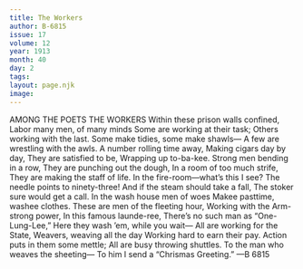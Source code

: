 ```yaml
---
title: The Workers
author: B-6815
issue: 17
volume: 12
year: 1913
month: 40
day: 2
tags:
layout: page.njk
image:
---
```

AMONG THE POETS    THE WORKERS    Within these prison walls confined,    Labor many men, of many minds    Some are working at their task;    Others working with the last.    Some make tidies, some make shawls—    A few are wrestling with the awls.    A number rolling time away,    Making cigars day by day,    They are satisfied to be,    Wrapping up to-ba-kee.    Strong men bending in a row,    They are punching out the dough,    In a room of too much strife,    They are making the staff of life.    In the fire-room—what’s this I see?    The needle points to ninety-three!    And if the steam should take a fall,    The stoker sure would get a call.    In the wash house men of woes    Makee pasttime, washee clothes.    These are men of the fleeting hour,    Working with the Arm-strong power,    In this famous launde-ree,    There’s no such man as “One-Lung-Lee,”    Here they wash ’em, while you wait—    All are working for the State,    Weavers, weaving all the day    Working hard to earn their pay.    Action puts in them some mettle;    All are busy throwing shuttles.    To the man who weaves the sheeting—    To him I send a “Chrismas Greeting.” —B 6815 

